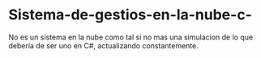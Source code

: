 # Sistema-de-gestios-en-la-nube-c-
No es un sistema en la nube como tal si no mas una simulacion de lo que debería de ser uno en C#, actualizando constantemente.
